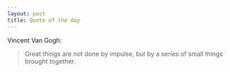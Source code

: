 ```yaml
---
layout: post
title: Quote of the day
---
```


Vincent Van Gogh:

> Great things are not done by impulse, but by a series of small things brought together.

